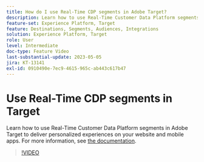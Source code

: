 ```yaml
---
title: How do I use Real-Time CDP segments in Adobe Target?
description: Learn how to use Real-Time Customer Data Platform segments in Adobe Target to deliver personalized experiences on your website and mobile apps.
feature-set: Experience Platform, Target
feature: Destinations, Segments, Audiences, Integrations
solution: Experience Platform, Target
role: User
level: Intermediate
doc-type: Feature Video
last-substantial-update: 2023-05-05
jira: KT-13141
exl-id: 0910490e-7ec9-4615-965c-ab443c617b47
---
```

# Use Real-Time CDP segments in Target

Learn how to use Real-Time Customer Data Platform segments in Adobe Target to deliver personalized experiences on your website and mobile apps. For more information, see [the documentation](https://experienceleague.adobe.com/docs/target/using/integrate/integrating-with-rtcdp.html).

>[!VIDEO](https://video.tv.adobe.com/v/3419149/?learn=on)
